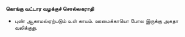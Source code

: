 **கொங்கு வட்டார வழக்குச் சொல்லகராதி**
- புண் ஆகாமல்ஏற்படும் உள் காயம். ஊமைக்காயொ போல இருக்கு அகதா வலிக்குது.

